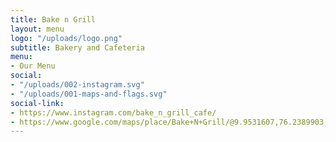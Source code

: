 ```yaml
---
title: Bake n Grill
layout: menu
logo: "/uploads/logo.png"
subtitle: Bakery and Cafeteria
menu:
- Our Menu
social:
- "/uploads/002-instagram.svg"
- "/uploads/001-maps-and-flags.svg"
social-link:
- https://www.instagram.com/bake_n_grill_cafe/
- https://www.google.com/maps/place/Bake+N+Grill/@9.9531607,76.2389903,12z/data=!4m16!1m10!4m9!1m1!4e2!1m6!1m2!1s0x3b087354c9ceb20f:0x4dad428c6967e573!2sbake_n_grill+kochi!2m2!1d76.3090309!2d9.953168!3m4!1s0x3b087354c9ceb20f:0x4dad428c6967e573!8m2!3d9.953168!4d76.3090309
---
```


